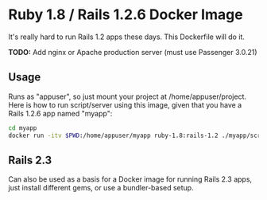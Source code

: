 # Ruby 1.8 / Rails 1.2.6 Docker Image

It's really hard to run Rails 1.2 apps these days.
This Dockerfile will do it.

**TODO:** Add nginx or Apache production server (must use Passenger 3.0.21)

## Usage

Runs as "appuser", so just mount your project at /home/appuser/project.
Here is how to run script/server using this image, given that you have a
Rails 1.2.6 app named "myapp":

```bash
cd myapp
docker run -itv $PWD:/home/appuser/myapp ruby-1.8:rails-1.2 ./myapp/script/server
```

## Rails 2.3

Can also be used as a basis for a Docker image for running Rails 2.3 apps,
just install different gems, or use a bundler-based setup.
